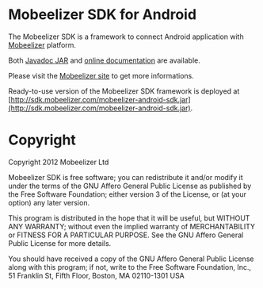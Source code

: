 # Mobeelizer SDK for Android

The Mobeelizer SDK is a framework to connect Android application with [Mobeelizer](http://www.mobeelizer.com/) platform.

Both [Javadoc JAR](http://sdk.mobeelizer.com/mobeelizer-android-sdk-javadoc.jar) and [online documentation](http://sdk.mobeelizer.com/android/index.html) are available.

Please visit the [Mobeelizer site](http://www.mobeelizer.com/) to get more informations.

Ready-to-use version of the Mobeelizer SDK framework is deployed at [http://sdk.mobeelizer.com/mobeelizer-android-sdk.jar](http://sdk.mobeelizer.com/mobeelizer-android-sdk.jar).

# Copyright

Copyright 2012 Mobeelizer Ltd

Mobeelizer SDK is free software; you can redistribute it and/or modify it under the terms of the GNU Affero General Public License as published by the Free Software Foundation; either version 3 of the License, or (at your option) any later version.
 
This program is distributed in the hope that it will be useful, but WITHOUT ANY WARRANTY; without even the implied warranty of MERCHANTABILITY or FITNESS FOR A PARTICULAR PURPOSE. See the GNU Affero General Public License for more details.
 
You should have received a copy of the GNU Affero General Public License along with this program; if not, write to the Free Software Foundation, Inc., 51 Franklin St, Fifth Floor, Boston, MA  02110-1301 USA